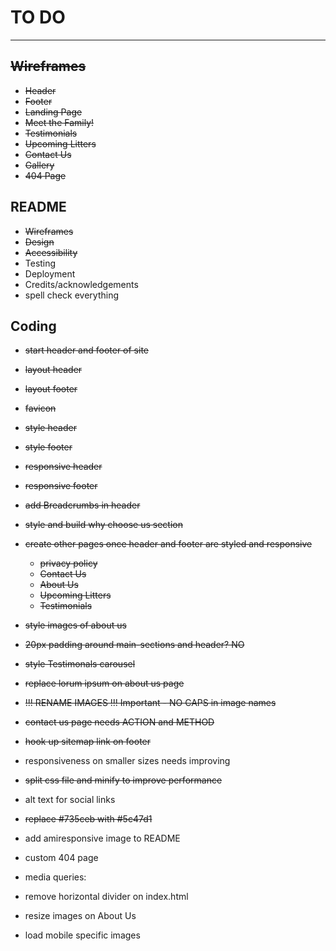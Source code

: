# TO DO

---

## ~~Wireframes~~

- ~~Header~~
- ~~Footer~~
- ~~Landing Page~~
- ~~Meet the Family!~~
- ~~Testimonials~~
- ~~Upcoming Litters~~
- ~~Contact Us~~
- ~~Gallery~~
- ~~404 Page~~

## README

- ~~Wireframes~~
- ~~Design~~
- ~~Accessibility~~
- Testing
- Deployment
- Credits/acknowledgements
- spell check everything

## Coding

- ~~start header and footer of site~~
- ~~layout header~~
- ~~layout footer~~
- ~~favicon~~
- ~~style header~~
- ~~style footer~~
- ~~responsive header~~
- ~~responsive footer~~
- ~~add Breadcrumbs in header~~
- ~~style and build why choose us section~~
- ~~create other pages once header and footer are styled and responsive~~
  - ~~privacy policy~~
  - ~~Contact Us~~
  - ~~About Us~~
  - ~~Upcoming Litters~~
  - ~~Testimonials~~
- ~~style images of about us~~
- ~~20px padding around main-sections and header? NO~~
- ~~style Testimonals carousel~~
- ~~replace lorum ipsum on about us page~~
- ~~!!! RENAME IMAGES !!! Important - NO CAPS in image names~~
- ~~contact us page needs ACTION and METHOD~~
- ~~hook up sitemap link on footer~~
- responsiveness on smaller sizes needs improving
- ~~split css file and minify to improve performance~~
- alt text for social links
- ~~replace #735ceb with #5c47d1~~
- add amiresponsive image to README
- custom 404 page

- media queries:

- remove horizontal divider on index.html
- resize images on About Us
- load mobile specific images
